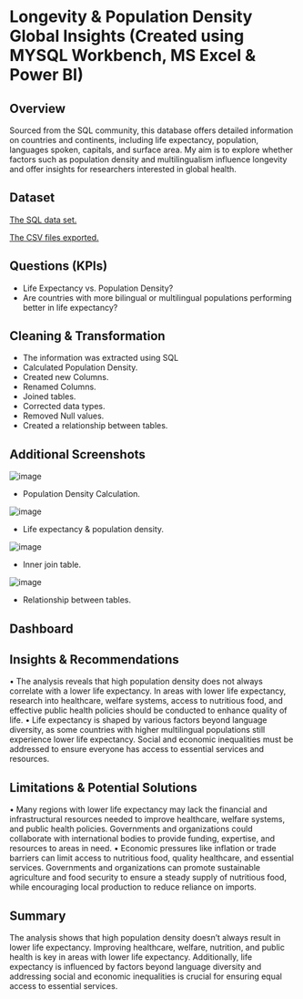 # Longevity & Population Density Global Insights (Created using MYSQL Workbench, MS Excel & Power BI)

## Overview
Sourced from the SQL community, this database offers detailed information on countries and continents, including life expectancy, population, languages spoken, capitals, and surface area. My aim is to explore whether factors such as population density and multilingualism influence longevity and offer insights for researchers interested in global health.

## Dataset
<a href="https://github.com/JJAnalytics/Longevity-Population-Density-Global-Insights-/blob/main/sakila-data.sql">The SQL data set.</a>

<a href="https://github.com/JJAnalytics/Longevity-Population-Density-Global-Insights-/blob/main/Extracted%20Tables.xlsx">The CSV files exported.</a> 


## Questions (KPIs)
-	Life Expectancy vs. Population Density?
-	Are countries with more bilingual or multilingual populations performing better in life expectancy?

## Cleaning & Transformation
-	The information was extracted using SQL
-	Calculated Population Density.
-	Created new Columns.
-	Renamed Columns.
-	Joined tables.
-	Corrected data types.
-	Removed Null values.
-	Created a relationship between tables.

## Additional Screenshots
![image](https://github.com/user-attachments/assets/1040114d-2b8f-463f-b209-79d5405efa26)
- Population Density Calculation.

![image](https://github.com/user-attachments/assets/c80fd37c-ec57-4dcf-ae15-0d221865d110)
- Life expectancy & population density.
  
![image](https://github.com/user-attachments/assets/0ebfeb53-b7af-4f98-b7f6-ecffe2e053c8)
- Inner join table.

![image](https://github.com/user-attachments/assets/84472444-1752-43cf-9e33-3c188e5ac12a)
- Relationship between tables.

## Dashboard


## Insights & Recommendations
•	The analysis reveals that high population density does not always correlate with a lower life expectancy.
In areas with lower life expectancy, research into healthcare, welfare systems, access to nutritious food, and effective public health policies should be conducted to enhance quality of life.
•	Life expectancy is shaped by various factors beyond language diversity, as some countries with higher multilingual populations still experience lower life expectancy.
Social and economic inequalities must be addressed to ensure everyone has access to essential services and resources.

## Limitations & Potential Solutions
•	Many regions with lower life expectancy may lack the financial and infrastructural resources needed to improve healthcare, welfare systems, and public health policies.
Governments and organizations could collaborate with international bodies to provide funding, expertise, and resources to areas in need.
•	Economic pressures like inflation or trade barriers can limit access to nutritious food, quality healthcare, and essential services.
Governments and organizations can promote sustainable agriculture and food security to ensure a steady supply of nutritious food, while encouraging local production to reduce reliance on imports.

## Summary
The analysis shows that high population density doesn’t always result in lower life expectancy. Improving healthcare, welfare, nutrition, and public health is key in areas with lower life expectancy. Additionally, life expectancy is influenced by factors beyond language diversity and addressing social and economic inequalities is crucial for ensuring equal access to essential services.


